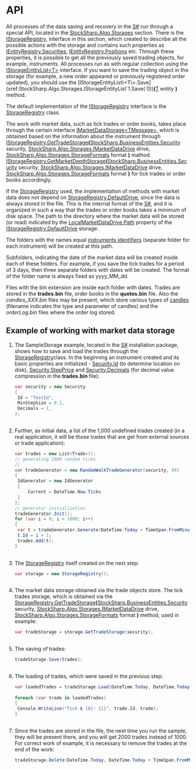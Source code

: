 # API

All processes of the data saving and recovery in the [S\#](../../api.md) run through a special API, located in the [StockSharp.Algo.Storages](xref:StockSharp.Algo.Storages) section. There is the [IStorageRegistry](xref:StockSharp.Algo.Storages.IStorageRegistry), interface in this section, which created to describe all the possible actions with the storage and contains such properties as [IEntityRegistry.Securities](xref:StockSharp.Algo.Storages.IEntityRegistry.Securities), [IEntityRegistry.Positions](xref:StockSharp.Algo.Storages.IEntityRegistry.Positions) etc. Through these properties, it is possible to get all the previously saved trading objects, for example, instruments. All processes run as with regular collection using the [IStorageEntityList\<T\>](xref:StockSharp.Algo.Storages.IStorageEntityList`1) interface. If you want to save the trading object in the storage (for example, a new order appeared or previously registered order updated), you should use the [IStorageEntityList\<T\>.Save](xref:StockSharp.Algo.Storages.IStorageEntityList`1.Save(`0))**(**[T](xref:T) entity **)** method.

The default implementation of the [IStorageRegistry](xref:StockSharp.Algo.Storages.IStorageRegistry) interface is the [StorageRegistry](xref:StockSharp.Algo.Storages.StorageRegistry) class.

The work with market data, such as tick trades or order books, takes place through the certain interface [IMarketDataStorage\<TMessage\>](xref:StockSharp.Algo.Storages.IMarketDataStorage`1), which is obtained based on the information about the instrument through [IStorageRegistry.GetTradeStorage](xref:StockSharp.Algo.Storages.IStorageRegistry.GetTradeStorage(StockSharp.BusinessEntities.Security,StockSharp.Algo.Storages.IMarketDataDrive,StockSharp.Algo.Storages.StorageFormats))**(**[StockSharp.BusinessEntities.Security](xref:StockSharp.BusinessEntities.Security) security, [StockSharp.Algo.Storages.IMarketDataDrive](xref:StockSharp.Algo.Storages.IMarketDataDrive) drive, [StockSharp.Algo.Storages.StorageFormats](xref:StockSharp.Algo.Storages.StorageFormats) format **)** mathod. [IStorageRegistry.GetMarketDepthStorage](xref:StockSharp.Algo.Storages.IStorageRegistry.GetMarketDepthStorage(StockSharp.BusinessEntities.Security,StockSharp.Algo.Storages.IMarketDataDrive,StockSharp.Algo.Storages.StorageFormats))**(**[StockSharp.BusinessEntities.Security](xref:StockSharp.BusinessEntities.Security) security, [StockSharp.Algo.Storages.IMarketDataDrive](xref:StockSharp.Algo.Storages.IMarketDataDrive) drive, [StockSharp.Algo.Storages.StorageFormats](xref:StockSharp.Algo.Storages.StorageFormats) format **)** for tick trades or order books accordingly.

If the [StorageRegistry](xref:StockSharp.Algo.Storages.StorageRegistry) used, the implementation of methods with market data does not depend on [StorageRegistry.DefaultDrive](xref:StockSharp.Algo.Storages.StorageRegistry.DefaultDrive), since the data is always stored in the file. This is the internal format of the [S\#](../../api.md), and it is organized in such a way that the trades or order books takes a minimum of disk space. The path to the directory where the market data will be stored (or read) indicated by the [LocalMarketDataDrive.Path](xref:StockSharp.Algo.Storages.LocalMarketDataDrive.Path) property of the [IStorageRegistry.DefaultDrive](xref:StockSharp.Algo.Storages.IStorageRegistry.DefaultDrive) storage.

The folders with the names equal [instruments identifiers](../instruments/instrument_identifier.md) (separate folder for each instrument) will be created at this path.

Subfolders, indicating the date of the market data will be created inside each of these folders. For example, if you save the tick trades for a period of 3 days, then three separate folders with dates will be created. The format of the folder name is always fixed as yyyy\_MM\_dd.

Files with the bin extension are inside each folder with dates. Trades are stored in the **trades.bin** file, order books in the **quotes.bin** file. Also the *candles\_XXX.bin* files may be present, which store various types of [candles](../candles.md) (filename indicates the type and parameter of candles) and the *orderLog.bin* files where the order log stored.

## Example of working with market data storage

1. The SampleStorage example, located in the [S\#](../../api.md) installation package, shows how to save and load the trades through the [StorageRegistry](xref:StockSharp.Algo.Storages.StorageRegistry)class. In the beginning an instrument created and its basic properties are initialized \- [Security.Id](xref:StockSharp.BusinessEntities.Security.Id) (to determine location on disk), [Security.StepPrice](xref:StockSharp.BusinessEntities.Security.StepPrice) and [Security.Decimals](xref:StockSharp.BusinessEntities.Security.Decimals) (for decimal value compression in the **trades.bin** file):

   ```cs
   var security = new Security
   {
   	Id = "TestId",
   	MinStepSize = 0.1,
   	Decimals = 1,
   };
   					
   ```
2. Further, as initial data, a list of the 1,000 undefined trades created (in a real application, it will be those trades that are get from external sources or trade application):

   ```cs
   var trades = new List<Trade>();
   // generating 1000 random ticks
   //
   var tradeGenerator = new RandomWalkTradeGenerator(security, 99)
   {
   	IdGenerator = new IdGenerator
   	{
   		Current = DateTime.Now.Ticks
   	}
   };
   // generator initialization
   tradeGenerator.Init();
   for (var i = 0; i < 1000; i++)
   {
   	var t = tradeGenerator.Generate(DateTime.Today + TimeSpan.FromMinutes(i));
   	t.Id = i + 1;
   	trades.Add(t);
   }
   					
   ```
3. The [StorageRegistry](xref:StockSharp.Algo.Storages.StorageRegistry) itself created on the next step:

   ```cs
   var storage = new StorageRegistry();
   					
   ```
4. The market data storage obtained via the trade objects store. The tick trades storage, which is obtained via the [StorageRegistry.GetTradeStorage](xref:StockSharp.Algo.Storages.StorageRegistry.GetTradeStorage(StockSharp.BusinessEntities.Security,StockSharp.Algo.Storages.IMarketDataDrive,StockSharp.Algo.Storages.StorageFormats))**(**[StockSharp.BusinessEntities.Security](xref:StockSharp.BusinessEntities.Security) security, [StockSharp.Algo.Storages.IMarketDataDrive](xref:StockSharp.Algo.Storages.IMarketDataDrive) drive, [StockSharp.Algo.Storages.StorageFormats](xref:StockSharp.Algo.Storages.StorageFormats) format **)** method, used in example:

   ```cs
   var tradeStorage = storage.GetTradeStorage(security);
   					
   ```
5. The saving of trades:

   ```cs
   tradeStorage.Save(trades);
   					
   ```
6. The loading of trades, which were saved in the previous step:

   ```cs
   var loadedTrades = tradeStorage.Load(DateTime.Today, DateTime.Today + TimeSpan.FromMinutes(1000));
    	  
   foreach (var trade in loadedTrades)
   {
   	Console.WriteLine("Tick № {0}: {1}", trade.Id, trade);
   }
   					
   ```
7. Since the trades are stored in the file, the next time you run the sample, they will be present there, and you will get 2000 trades instead of 1000. For correct work of example, it is necessary to remove the trades at the end of the work:

   ```cs
   tradeStorage.Delete(DateTime.Today, DateTime.Today + TimeSpan.FromMinutes(1000));
   					
   ```
